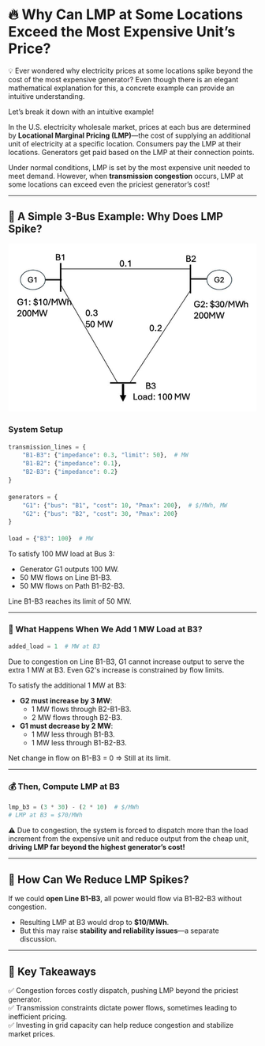# 🔥 Why Can LMP at Some Locations Exceed the Most Expensive Unit’s Price?

💡 Ever wondered why electricity prices at some locations spike beyond the cost of the most expensive generator? Even though there is an elegant mathematical explanation for this, a concrete example can provide an intuitive understanding.

Let’s break it down with an intuitive example!

In the U.S. electricity wholesale market, prices at each bus are determined by **Locational Marginal Pricing (LMP)**—the cost of supplying an additional unit of electricity at a specific location. Consumers pay the LMP at their locations. Generators get paid based on the LMP at their connection points.

Under normal conditions, LMP is set by the most expensive unit needed to meet demand. However, when **transmission congestion** occurs, LMP at some locations can exceed even the priciest generator’s cost!

---

## 🔎 A Simple 3-Bus Example: Why Does LMP Spike?

![Fig. 1. The 3-bus illustration example](3bus.jpeg)
### System Setup

```python
transmission_lines = {
    "B1-B3": {"impedance": 0.3, "limit": 50},  # MW
    "B1-B2": {"impedance": 0.1},
    "B2-B3": {"impedance": 0.2}
}

generators = {
    "G1": {"bus": "B1", "cost": 10, "Pmax": 200},  # $/MWh, MW
    "G2": {"bus": "B2", "cost": 30, "Pmax": 200}
}

load = {"B3": 100}  # MW
```

To satisfy 100 MW load at Bus 3:
- Generator G1 outputs 100 MW.
- 50 MW flows on Line B1-B3.
- 50 MW flows on Path B1-B2-B3.

Line B1-B3 reaches its limit of 50 MW.

---

### 🚀 What Happens When We Add 1 MW Load at B3?

```python
added_load = 1  # MW at B3
```

Due to congestion on Line B1-B3, G1 cannot increase output to serve the extra 1 MW at B3. Even G2's increase is constrained by flow limits.

To satisfy the additional 1 MW at B3:
- **G2 must increase by 3 MW**:
  - 1 MW flows through B2-B1-B3.
  - 2 MW flows through B2-B3.
- **G1 must decrease by 2 MW**:
  - 1 MW less through B1-B3.
  - 1 MW less through B1-B2-B3.

Net change in flow on B1-B3 = 0 ⇒ Still at its limit.

---

### 💰 Then, Compute LMP at B3

```python
lmp_b3 = (3 * 30) - (2 * 10)  # $/MWh
# LMP at B3 = $70/MWh
```

⚠️ Due to congestion, the system is forced to dispatch more than the load increment from the expensive unit and reduce output from the cheap unit, **driving LMP far beyond the highest generator’s cost!**

---

## 🔄 How Can We Reduce LMP Spikes?

If we could **open Line B1-B3**, all power would flow via B1-B2-B3 without congestion.

- Resulting LMP at B3 would drop to **$10/MWh**.
- But this may raise **stability and reliability issues**—a separate discussion.

---

## 🔑 Key Takeaways

✅ Congestion forces costly dispatch, pushing LMP beyond the priciest generator.  
✅ Transmission constraints dictate power flows, sometimes leading to inefficient pricing.  
✅ Investing in grid capacity can help reduce congestion and stabilize market prices.
